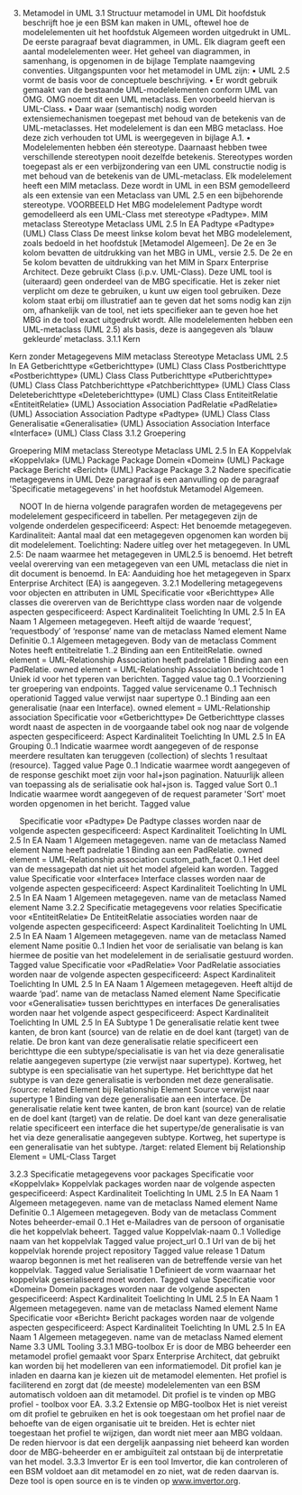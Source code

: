 3. Metamodel in UML
3.1 Structuur metamodel in UML
Dit hoofdstuk beschrijft hoe je een BSM kan maken in UML, oftewel hoe de modelelementen uit het hoofdstuk Algemeen worden uitgedrukt in UML.
De eerste paragraaf bevat diagrammen, in UML. Elk diagram geeft een aantal modelelementen weer. Het geheel van diagrammen, in samenhang, is opgenomen in de bijlage Template naamgeving conventies.
Uitgangspunten voor het metamodel in UML zijn:
•	UML 2.5 vormt de basis voor de conceptuele beschrijving.
•	Er wordt gebruik gemaakt van de bestaande UML-modelelementen conform UML van OMG. OMG noemt dit een UML metaclass. Een voorbeeld hiervan is UML-Class.
•	Daar waar (semantisch) nodig worden extensiemechanismen toegepast met behoud van de betekenis van de UML-metaclasses. Het modelelement is dan een MBG metaclass. Hoe deze zich verhouden tot UML is weergegeven in bijlage A.1.
•	Modelelementen hebben één stereotype. Daarnaast hebben twee verschillende stereotypen nooit dezelfde betekenis. Stereotypes worden toegepast als er een verbijzondering van een UML constructie nodig is met behoud van de betekenis van de UML-metaclass.
Elk modelelement heeft een MIM metaclass. Deze wordt in UML in een BSM gemodelleerd als een extensie van een Metaclass van UML 2.5 en een bijbehorende stereotype.
VOORBEELD
Het MBG modelelement Padtype wordt gemodelleerd als een UML-Class met stereotype «Padtype».
MIM metaclass	Stereotype	Metaclass UML 2.5	In EA
Padtype	«Padtype»	(UML) Class	Class
De meest linkse kolom bevat het MBG modelelement, zoals bedoeld in het hoofdstuk [Metamodel Algemeen]. De 2e en 3e kolom bevatten de uitdrukking van het MBG in UML, versie 2.5. De 2e en 5e kolom bevatten de uitdrukking van het MIM in Sparx Enterprise Architect. Deze gebruikt Class (i.p.v. UML-Class). Deze UML tool is (uiteraard) geen onderdeel van de MBG specificatie. Het is zeker niet verplicht om deze te gebruiken, u kunt uw eigen tool gebruiken. Deze kolom staat erbij om illustratief aan te geven dat het soms nodig kan zijn om, afhankelijk van de tool, net iets specifieker aan te geven hoe het MBG in de tool exact uitgedrukt wordt.
Alle modelelementen hebben een UML-metaclass (UML 2.5) als basis, deze is aangegeven als ‘blauw gekleurde’ metaclass.
3.1.1 Kern
 
Kern zonder Metagegevens
MIM metaclass	Stereotype	Metaclass UML 2.5	In EA
Getberichttype	«Getberichttype»	(UML) Class	Class
Postberichttype	«Postberichttype»	(UML) Class	Class
Putberichttype	«Putberichttype»	(UML) Class	Class
Patchberichttype	«Patchberichttype»	(UML) Class	Class
Deleteberichttype	«Deleteberichttype»	(UML) Class	Class
EntiteitRelatie	«EntiteitRelatie»	(UML) Association	Association
PadRelatie	«PadRelatie»	(UML) Association	Association
Padtype	«Padtype»	(UML) Class	Class
Generalisatie	«Generalisatie»	(UML) Association	Association
Interface	«Interface»	(UML) Class	Class
3.1.2 Groepering
 
Groepering
MIM metaclass	Stereotype	Metaclass UML 2.5	In EA
Koppelvlak	«Koppelvlak»	(UML) Package	Package
Domein	«Domein»	(UML) Package	Package
Bericht	«Bericht»	(UML) Package	Package
3.2 Nadere specificatie metagegevens in UML
Deze paragraaf is een aanvulling op de paragraaf 'Specificatie metagegevens' in het hoofdstuk Metamodel Algemeen.

 
NOOT
In de hierna volgende paragrafen worden de metagegevens per modelelement gespecificeerd in tabellen. Per metagegeven zijn de volgende onderdelen gespecificeerd:
Aspect: Het benoemde metagegeven.
Kardinaliteit: Aantal maal dat een metagegeven opgenomen kan worden bij dit modelelement.
Toelichting: Nadere uitleg over het metagegeven.
In UML 2.5: De naam waarmee het metagegeven in UML2.5 is benoemd. Het betreft veelal overerving van een metagegeven van een UML metaclass die niet in dit document is benoemd.
In EA: Aanduiding hoe het metagegeven in Sparx Enterprise Architect (EA) is aangegeven.
3.2.1 Modellering metagegevens voor objecten en attributen in UML
Specificatie voor «Berichttype»
Alle classes die overerven van de Berichttype class worden naar de volgende aspecten gespecificeerd:
Aspect	Kardinaliteit
Toelichting	In UML 2.5	In EA
Naam	1	Algemeen metagegeven.
Heeft altijd de waarde ‘request’, ‘requestbody’ of ‘response’	name van de metaclass Named element	Name
Definitie	0..1	Algemeen metagegeven.	Body van de metaclass Comment	Notes
heeft 
entiteitrelatie	1..2	Binding aan een EntiteitRelatie.	owned element = UML-Relationship	Association
heeft 
padrelatie	1	Binding aan een PadRelatie.	owned element = UML-Relationship	Association
berichtcode	1	Uniek id voor het typeren van berichten.		Tagged value
tag	0..1	Voorziening ter groepering van endpoints.		Tagged value
servicename	0..1	Technisch operationid	 	Tagged value
verwijst naar supertype	0..1	Binding aan een generalisatie (naar een Interface).	owned element = UML-Relationship	association	
Specificatie voor «Getberichttype»
De Getberichttype classes wordt naast de aspecten in de voorgaande tabel ook nog naar de volgende aspecten gespecificeerd:
Aspect	Kardinaliteit
Toelichting	In UML 2.5	In EA
Grouping	0..1	Indicatie waarmee wordt aangegeven of de response meerdere resultaten kan teruggeven (collection) of slechts 1 resultaat (resource).		Tagged value
Page	0..1	Indicatie waarmee wordt aangegeven of de response geschikt moet zijn voor hal+json pagination. Natuurlijk alleen van toepassing als de serialisatie ook hal+json is.		Tagged value
Sort	0..1	Indicatie waarmee wordt aangegeven of de request parameter 'Sort' moet worden opgenomen in het bericht.	 	Tagged value

 
Specificatie voor «Padtype»
De Padtype classes worden naar de volgende aspecten gespecificeerd:
Aspect	Kardinaliteit
Toelichting	In UML 2.5	In EA
Naam	1	Algemeen metagegeven.	name van de metaclass Named element	Name
heeft 
padrelatie	1	Binding aan een PadRelatie.	owned element = UML-Relationship	association
custom_path_facet	0..1	Het deel van de messagepath dat niet uit het model afgeleid kan worden.	 	Tagged value
Specificatie voor «Interface»
Interface classes worden naar de volgende aspecten gespecificeerd:
Aspect	Kardinaliteit
Toelichting	In UML 2.5	In EA
Naam	1	Algemeen metagegeven.	name van de metaclass Named element	Name
3.2.2 Specificatie metagegevens voor relaties
Specificatie voor «EntiteitRelatie»
De EntiteitRelatie associaties worden naar de volgende aspecten gespecificeerd:
Aspect	Kardinaliteit
Toelichting	In UML 2.5	In EA
Naam	1	Algemeen metagegeven.	name van de metaclass Named element	Name
positie	0..1	Indien het voor de serialisatie van belang is kan hiermee de positie van het modelelement in de serialisatie gestuurd worden.	 	Tagged value
Specificatie voor «PadRelatie»
Voor PadRelatie associaties worden naar de volgende aspecten gespecificeerd:
Aspect	Kardinaliteit
Toelichting	In UML 2.5	In EA
Naam	1	Algemeen metagegeven.
Heeft altijd de waarde ‘pad’.	name van de metaclass Named element	Name
Specificatie voor «Generalisatie» tussen berichttypes en interfaces
De generalisaties worden naar het volgende aspect gespecificeerd:
Aspect	Kardinaliteit
Toelichting	In UML 2.5	In EA
Subtype	1	De generalisatie relatie kent twee kanten, de bron kant (source) van de relatie en de doel kant (target) van de relatie. De bron kant van deze generalisatie relatie specificeert een berichttype die een subtype/specialisatie is van het via deze generalisatie relatie aangegeven supertype (zie verwijst naar supertype). Kortweg, het subtype is een specialisatie van het supertype. Het berichttype dat het subtype is van deze generalisatie is verbonden met deze generalisatie.	/source: related Element bij Relationship Element	Source
verwijst naar supertype	1	Binding van deze generalisatie aan een interface. De generalisatie relatie kent twee kanten, de bron kant (source) van de relatie en de doel kant (target) van de relatie. De doel kant van deze generalisatie relatie specificeert een interface die het supertype/de generalisatie is van het via deze generalisatie aangegeven subtype. Kortweg, het supertype is een generalisatie van het subtype.	/target: related Element bij Relationship Element = UML-Class	Target

3.2.3 Specificatie metagegevens voor packages
Specificatie voor «Koppelvlak»
Koppelvlak packages worden naar de volgende aspecten gespecificeerd:
Aspect	Kardinaliteit
Toelichting	In UML 2.5	In EA
Naam	1	Algemeen metagegeven.	name van de metaclass Named element	Name
Definitie	0..1	Algemeen metagegeven.	Body van de metaclass Comment	Notes
beheerder-email	0..1	Het e-Mailadres van de persoon of organisatie die het koppelvlak beheert.		Tagged value
Koppelvlak-naam	0..1	Volledige naam van het koppelvlak		Tagged value
project_url	0..1	Url van de bij het koppelvlak horende project repository		Tagged value
release	1	Datum waarop begonnen is met het realiseren van de betreffende versie van het koppelvlak.		Tagged value
Serialisatie	1	Definieert de vorm waarnaar het koppelvlak geserialiseerd moet worden.		Tagged value
Specificatie voor «Domein»
Domein packages worden naar de volgende aspecten gespecificeerd:
Aspect	Kardinaliteit
Toelichting	In UML 2.5	In EA
Naam	1	Algemeen metagegeven.	name van de metaclass Named element	Name
 
Specificatie voor «Bericht»
Bericht packages worden naar de volgende aspecten gespecificeerd:
Aspect	Kardinaliteit
Toelichting	In UML 2.5	In EA
Naam	1	Algemeen metagegeven.	name van de metaclass Named element	Name
3.3 UML Tooling
3.3.1 MBG-toolbox
Er is door de MBG beheerder een metamodel profiel gemaakt voor Sparx Enterprise Architect, dat gebruikt kan worden bij het modelleren van een informatiemodel. Dit profiel kan je inladen en daarna kan je kiezen uit de metamodel elementen. Het profiel is faciliterend en zorgt dat (de meeste) modelelementen van een BSM automatisch voldoen aan dit metamodel. Dit profiel is te vinden op MBG profiel - toolbox voor EA.
3.3.2 Extensie op MBG-toolbox
Het is niet vereist om dit profiel te gebruiken en het is ook toegestaan om het profiel naar de behoefte van de eigen organisatie uit te breiden. Het is echter niet toegestaan het profiel te wijzigen, dan wordt niet meer aan MBG voldaan. De reden hiervoor is dat een dergelijk aanpassing niet beheerd kan worden door de MBG-beheerder en er ambiguïteit zal ontstaan bij de interpretatie van het model.
3.3.3 Imvertor
Er is een tool Imvertor, die kan controleren of een BSM voldoet aan dit metamodel en zo niet, wat de reden daarvan is. Deze tool is open source en is te vinden op www.imvertor.org.

